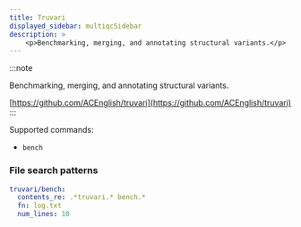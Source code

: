 ```yaml
---
title: Truvari
displayed_sidebar: multiqcSidebar
description: >
    <p>Benchmarking, merging, and annotating structural variants.</p>
---
```


<!--
~~~~~ DO NOT EDIT ~~~~~
This file is autogenerated from the MultiQC module python docstring.
Do not edit the markdown, it will be overwritten.

File path for the source of this content: multiqc/modules/truvari/truvari.py
~~~~~~~~~~~~~~~~~~~~~~~
-->

:::note
<p>Benchmarking, merging, and annotating structural variants.</p>

[https://github.com/ACEnglish/truvari](https://github.com/ACEnglish/truvari)
:::

Supported commands:

- `bench`

### File search patterns

```yaml
truvari/bench:
  contents_re: .*truvari.* bench.*
  fn: log.txt
  num_lines: 10
```
    